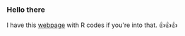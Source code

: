 ### Hello there 




I have this [webpage](https://matthewdettman.github.io/) with R codes if you're into that.  :thumbsup::thumbsup::thumbsup:
